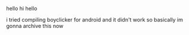 hello hi hello

i tried compiling boyclicker for android and it didn't work so basically im gonna archive this now
